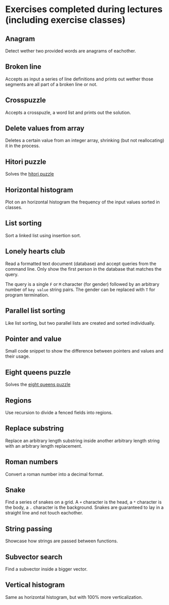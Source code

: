 # Exercises completed during lectures (including exercise classes)

## Anagram
Detect wether two provided words are anagrams of eachother.

## Broken line
Accepts as input a series of line definitions and prints out wether those segments are all part of a broken line or not.

## Crosspuzzle
Accepts a crosspuzle, a word list and prints out the solution.

## Delete values from array
Deletes a certain value from an integer array, shrinking (but not reallocating) it in the process.

## Hitori puzzle
Solves the [hitori puzzle](https://en.wikipedia.org/wiki/Hitori)

## Horizontal histogram
Plot on an horizontal histogram the frequency of the input values sorted in classes.

## List sorting
Sort a linked list using insertion sort.

## Lonely hearts club
Read a formatted text document (database) and accept queries from the command line. Only show the first person in the database that matches the query.

The query is a single `F` or `M` character (for gender) followed by an arbitrary number of `key value` string pairs. The gender can be replaced with `T` for program termination.

## Parallel list sorting
Like list sorting, but two parallel lists are created and sorted individually.

## Pointer and value
Small code snippet to show the difference between pointers and values and their usage.

## Eight queens puzzle
Solves the [eight queens puzzle](https://en.wikipedia.org/wiki/Eight_queens_puzzle)

## Regions
Use recursion to divide a fenced fields into regions.

## Replace substring
Replace an arbitrary length substring inside another arbitrary length string with an arbitrary length replacement.

## Roman numbers
Convert a roman number into a decimal format.

## Snake
Find a series of snakes on a grid. A `+` character is the head, a `*` character is the body, a `.` character is the background. Snakes are guaranteed to lay in a straight line and not touch eachother.

## String passing
Showcase how strings are passed between functions.

## Subvector search
Find a subvector inside a bigger vector.

## Vertical histogram
Same as horizontal histogram, but with 100% more verticalization.